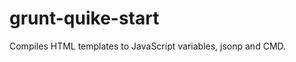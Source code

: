 grunt-quike-start
=================
Compiles HTML templates to JavaScript variables, jsonp and CMD.
